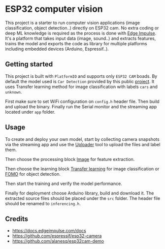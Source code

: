 # ESP32 computer vision

This project is a starter to run computer vision applications (image classification, object detection..) directly on ESP32 cam. No extra coding or deep ML knowledge is required as the process is done with [Edge Impulse](https://edgeimpulse.com). It's a platform that takes input data (image, sound..) and extracts features, trains the model and exports the code as library for multiple platforms including embedded devices (Arduino, Espressif..).

## Getting started

This project is built with `PlatformIO` and supports only `ESP32 CAM` boads. By default the model used is `Car Detection` provided by this public [project](https://studio.edgeimpulse.com/public/28056/latest). It uses Transfer learning method for image classification with labels `cars` and `unknown`.

First make sure to set WiFi configuration on `config.h` header file. Then build and upload the binary. Finally run the Serial monitor and the streaming app located under `app` folder.

## Usage
To create and deploy your own model, start by collecting camera snapshots via the streaming app and use the [Uploader](https://docs.edgeimpulse.com/docs/edge-impulse-studio/data-acquisition/uploader) tool to upload the files and label them. 

Then choose the processing block [Image](https://docs.edgeimpulse.com/docs/edge-impulse-studio/processing-blocks/image) for feature extraction.

Then choose the learning block [Transfer learning](https://docs.edgeimpulse.com/docs/edge-impulse-studio/learning-blocks/transfer-learning-images) for image classification or [FOMO](https://docs.edgeimpulse.com/docs/edge-impulse-studio/learning-blocks/object-detection/fomo-object-detection-for-constrained-devices) for object detection.

Then start the training and verify the model performance.

Finally for deployment choose Arduino library, build and download it. The extracted source files should be placed under the `src` folder. The header file should be renamed to `inferencing.h`.


## Credits

- https://docs.edgeimpulse.com/docs
- https://github.com/espressif/esp32-camera
- https://github.com/alanesq/esp32cam-demo
